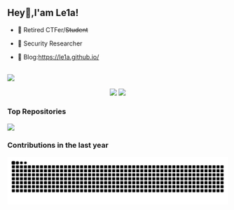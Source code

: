 ## Hey👋,I'am Le1a!

- 🌱 Retired CTFer/~~Student~~

- 🔭 Security Researcher

- 🍔 Blog:https://le1a.github.io/

</br>
<img src="https://profile-counter.glitch.me/Le1a/count.svg" />

<p align="center">
  <img width="45%" src="https://github-readme-stats.vercel.app/api?username=Le1a&show_icons=true" /> 
  <img width="48%" src="https://github-readme-streak-stats.herokuapp.com/?user=Le1a" /> 
</p>

### Top Repositories


<a href="https://github.com/Y4tacker/JavaSec">
  <img align="center" src="https://github-readme-stats.vercel.app/api/pin/?username=Le1a&repo=CVE-2023-33246&theme=vue&show_icons=true" />
</a>

### Contributions in the last year

![github contribution grid snake animation](https://github.com/Le1a/Le1a/blob/output/github-contribution-grid-snake-dark.svg?palette=github-dark)
